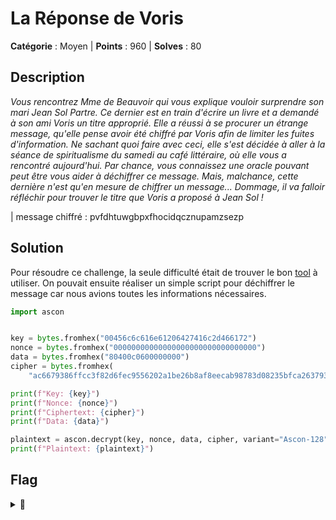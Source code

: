 # La Réponse de Voris

**Catégorie** : Moyen | **Points** : 960 | **Solves** : 80

## Description

*Vous rencontrez Mme de Beauvoir qui vous explique vouloir surprendre son mari Jean Sol Partre. Ce dernier est en train d'écrire un livre et a demandé à son ami Voris un titre approprié. Elle a réussi à se procurer un étrange message, qu'elle pense avoir été chiffré par Voris afin de limiter les fuites d'information. Ne sachant quoi faire avec ceci, elle s'est décidée à aller à la séance de spiritualisme du samedi au café littéraire, où elle vous a rencontré aujourd'hui. Par chance, vous connaissez une oracle pouvant peut être vous aider à déchiffrer ce message. Mais, malchance, cette dernière n'est qu'en mesure de chiffrer un message... Dommage, il va falloir réfléchir pour trouver le titre que Voris a proposé à Jean Sol !*

| message chiffré : pvfdhtuwgbpxfhocidqcznupamzsezp

## Solution

Pour résoudre ce challenge, la seule difficulté était de trouver le bon [tool](https://pypi.org/project/ascon/) à utiliser. On pouvait ensuite réaliser un simple script pour déchiffrer le message car nous avions toutes les informations nécessaires.

```py
import ascon


key = bytes.fromhex("00456c6c616e61206427416c2d466172")
nonce = bytes.fromhex("00000000000000000000000000000000")
data = bytes.fromhex("80400c0600000000")
cipher = bytes.fromhex(
    "ac6679386ffcc3f82d6fec9556202a1be26b8af8eecab98783d08235bfca263793b61997244e785f5cf96e419a23f9b29137d820aab766ce986092180f1f5a690dc7767ef1df76e13315a5c8b04fb782")

print(f"Key: {key}")
print(f"Nonce: {nonce}")
print(f"Ciphertext: {cipher}")
print(f"Data: {data}")

plaintext = ascon.decrypt(key, nonce, data, cipher, variant="Ascon-128")
print(f"Plaintext: {plaintext}")
```

## Flag

<details>
<summary>🚩</summary>

```
404CTF{V3r5_l4_lum1èr3.}
```